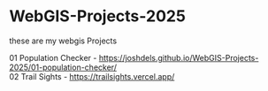 # WebGIS-Projects-2025
these are my webgis Projects 

01 Population Checker - https://joshdels.github.io/WebGIS-Projects-2025/01-population-checker/ <br>
02 Trail Sights - https://trailsights.vercel.app/
